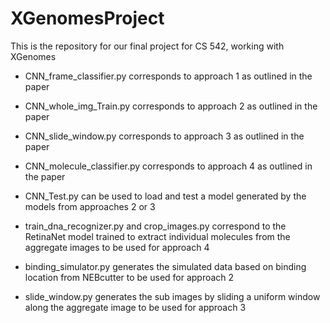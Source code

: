 # XGenomesProject
This is the repository for our final project for CS 542, working with XGenomes


* CNN_frame_classifier.py corresponds to approach 1 as outlined in the paper
* CNN_whole_img_Train.py corresponds to approach 2 as outlined in the paper
* CNN_slide_window.py corresponds to approach 3 as outlined in the paper
* CNN_molecule_classifier.py corresponds to approach 4 as outlined in the paper

* CNN_Test.py can be used to load and test a model generated by the models from approaches 2 or 3

* train_dna_recognizer.py and crop_images.py correspond to the RetinaNet model trained to extract individual molecules from the aggregate images to be used for approach 4
* binding_simulator.py generates the simulated data based on binding location from NEBcutter to be used for approach 2
* slide_window.py generates the sub images by sliding a uniform window along the aggregate image to be used for approach 3 
